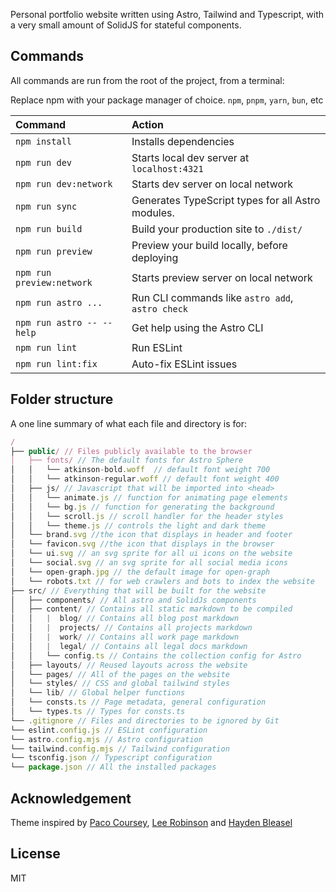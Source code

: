 Personal portfolio website written using Astro, Tailwind and Typescript, with a very small amount of SolidJS for stateful components.

## Commands

All commands are run from the root of the project, from a terminal:

Replace npm with your package manager of choice. `npm`, `pnpm`, `yarn`, `bun`, etc

| Command                   | Action                                           |
| :------------------------ | :----------------------------------------------- |
| `npm install`             | Installs dependencies                            |
| `npm run dev`             | Starts local dev server at `localhost:4321`      |
| `npm run dev:network`     | Starts dev server on local network               |
| `npm run sync`            | Generates TypeScript types for all Astro modules.|
| `npm run build`           | Build your production site to `./dist/`          |
| `npm run preview`         | Preview your build locally, before deploying     |
| `npm run preview:network` | Starts preview server on local network           |
| `npm run astro ...`       | Run CLI commands like `astro add`, `astro check` |
| `npm run astro -- --help` | Get help using the Astro CLI                     |
| `npm run lint`            | Run ESLint                                       |
| `npm run lint:fix`        | Auto-fix ESLint issues                           |

## Folder structure

A one line summary of what each file and directory is for:
```js
/
├── public/ // Files publicly available to the browser
│   ├── fonts/ // The default fonts for Astro Sphere
│   │   └── atkinson-bold.woff  // default font weight 700
│   │   └── atkinson-regular.woff // default font weight 400
│   ├── js/ // Javascript that will be imported into <head>
│   │   └── animate.js // function for animating page elements
│   │   └── bg.js // function for generating the background
│   │   └── scroll.js // scroll handler for the header styles
│   │   └── theme.js // controls the light and dark theme
│   └── brand.svg //the icon that displays in header and footer
│   └── favicon.svg //the icon that displays in the browser
│   └── ui.svg // an svg sprite for all ui icons on the website
│   └── social.svg // an svg sprite for all social media icons
│   └── open-graph.jpg // the default image for open-graph
│   └── robots.txt // for web crawlers and bots to index the website
├── src/ // Everything that will be built for the website
│   ├── components/ // All astro and SolidJs components
│   ├── content/ // Contains all static markdown to be compiled
│   │   |  blog/ // Contains all blog post markdown
│   │   |  projects/ // Contains all projects markdown
│   │   |  work/ // Contains all work page markdown
│   │   |  legal/ // Contains all legal docs markdown
│   │   └── config.ts // Contains the collection config for Astro
│   ├── layouts/ // Reused layouts across the website
│   └── pages/ // All of the pages on the website
│   └── styles/ // CSS and global tailwind styles
│   └── lib/ // Global helper functions
│   └── consts.ts // Page metadata, general configuration
│   └── types.ts // Types for consts.ts
└── .gitignore // Files and directories to be ignored by Git
└── eslint.config.js // ESLint configuration
└── astro.config.mjs // Astro configuration
└── tailwind.config.mjs // Tailwind configuration
└── tsconfig.json // Typescript configuration
└── package.json // All the installed packages
```

## Acknowledgement

Theme inspired by [Paco Coursey](https://paco.me/), [Lee Robinson](https://leerob.io/) and [Hayden Bleasel](https://www.haydenbleasel.com/)

## License

MIT
